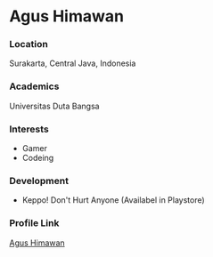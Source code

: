 # Agus Himawan

### Location

Surakarta, Central Java, Indonesia

### Academics

Universitas Duta Bangsa

### Interests

- Gamer
- Codeing

### Development

- Keppo!  Don't Hurt Anyone (Availabel in Playstore)

### Profile Link

[Agus Himawan](https://github.com/Agushm)